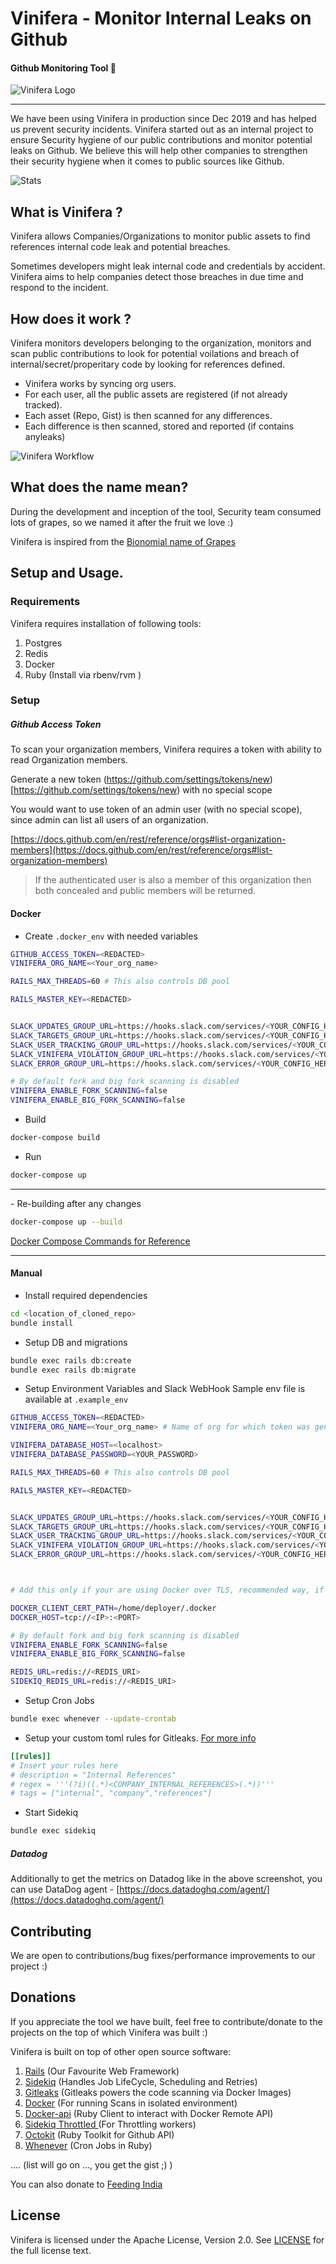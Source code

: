 # Vinifera - Monitor Internal Leaks on Github 

#### Github Monitoring Tool :robot:

![Vinifera Logo](docs/img/vinifera.png "Vinifera Logo")

<hr> 

We have been using Vinifera in production since Dec 2019 and has helped us prevent security incidents.
Vinifera started out as an internal project to ensure Security hygiene of our public contributions and monitor potential leaks on Github.
We believe this will help other companies to strengthen their security hygiene when it comes to public sources like Github.

![Stats](docs/img/stats.png "Production Stats")

## What is Vinifera ?
Vinifera allows Companies/Organizations to monitor public assets to find references internal code leak and potential breaches.

Sometimes developers might leak internal code and credentials by accident. Vinifera aims to help companies detect those breaches in due time and respond to the incident.

## How does it work ? 

Vinifera monitors developers belonging to the organization, monitors and scan public contributions to look for potential voilations and breach of internal/secret/properitary code by looking for references defined.

* Vinifera works by syncing org users.
* For each user, all the public assets are registered (if not already tracked).
* Each asset (Repo, Gist) is then scanned for any differences.
* Each difference is then scanned, stored and reported (if contains anyleaks)

![Vinifera Workflow](docs/img/workflow.png "Vinifera Workflow")

## What does the name mean?

During the development and inception of the tool, Security team consumed lots of grapes, so we named it after the fruit we love :)

Vinifera is inspired from the [Bionomial name of Grapes](https://en.wikipedia.org/wiki/Vitis_vinifera)

## Setup and Usage.

### Requirements
Vinifera requires installation of following tools:
1. Postgres
2. Redis
3. Docker 
4. Ruby (Install via rbenv/rvm )

### Setup 

#####  Github Access Token
To scan your organization members, Vinifera requires a token with ability to read Organization members.



Generate a new token (https://github.com/settings/tokens/new)[https://github.com/settings/tokens/new) with no special scope

You would want to use token of an admin user (with no special scope), since admin can list all users of an organization.

[https://docs.github.com/en/rest/reference/orgs#list-organization-members](https://docs.github.com/en/rest/reference/orgs#list-organization-members)

> If the authenticated user is also a member of this organization then both concealed and public members will be returned.


#### Docker
* Create `.docker_env` with needed variables

```bash
GITHUB_ACCESS_TOKEN=<REDACTED>
VINIFERA_ORG_NAME=<Your_org_name>

RAILS_MAX_THREADS=60 # This also controls DB pool

RAILS_MASTER_KEY=<REDACTED>


SLACK_UPDATES_GROUP_URL=https://hooks.slack.com/services/<YOUR_CONFIG_HERE>
SLACK_TARGETS_GROUP_URL=https://hooks.slack.com/services/<YOUR_CONFIG_HERE>
SLACK_USER_TRACKING_GROUP_URL=https://hooks.slack.com/services/<YOUR_CONFIG_HERE>
SLACK_VINIFERA_VIOLATION_GROUP_URL=https://hooks.slack.com/services/<YOUR_CONFIG_HERE>
SLACK_ERROR_GROUP_URL=https://hooks.slack.com/services/<YOUR_CONFIG_HERE>

# By default fork and big fork scanning is disabled
VINIFERA_ENABLE_FORK_SCANNING=false
VINIFERA_ENABLE_BIG_FORK_SCANNING=false
```

* Build 

```bash
docker-compose build 
```
* Run 

```bash
docker-compose up
```

<hr>
-  Re-building after any changes

```bash
docker-compose up --build
```

[Docker Compose Commands for Reference](https://docs.docker.com/compose/reference/)
<hr>

#### Manual 

* Install required dependencies
```bash
cd <location_of_cloned_repo>
bundle install
```

* Setup DB and migrations
```bash
bundle exec rails db:create 
bundle exec rails db:migrate
```  

* Setup Environment Variables and Slack WebHook
Sample env file is available at `.example_env`
```bash
GITHUB_ACCESS_TOKEN=<REDACTED>
VINIFERA_ORG_NAME=<Your_org_name> # Name of org for which token was generated.

VINIFERA_DATABASE_HOST=<localhost>
VINIFERA_DATABASE_PASSWORD=<YOUR_PASSWORD>

RAILS_MAX_THREADS=60 # This also controls DB pool

RAILS_MASTER_KEY=<REDACTED>


SLACK_UPDATES_GROUP_URL=https://hooks.slack.com/services/<YOUR_CONFIG_HERE>
SLACK_TARGETS_GROUP_URL=https://hooks.slack.com/services/<YOUR_CONFIG_HERE>
SLACK_USER_TRACKING_GROUP_URL=https://hooks.slack.com/services/<YOUR_CONFIG_HERE>
SLACK_VINIFERA_VIOLATION_GROUP_URL=https://hooks.slack.com/services/<YOUR_CONFIG_HERE>
SLACK_ERROR_GROUP_URL=https://hooks.slack.com/services/<YOUR_CONFIG_HERE>



# Add this only if your are using Docker over TLS, recommended way, if on same host as vinifera, you may skip it

DOCKER_CLIENT_CERT_PATH=/home/deployer/.docker
DOCKER_HOST=tcp://<IP>:<PORT>

# By default fork and big fork scanning is disabled
VINIFERA_ENABLE_FORK_SCANNING=false
VINIFERA_ENABLE_BIG_FORK_SCANNING=false

REDIS_URL=redis://<REDIS_URI>
SIDEKIQ_REDIS_URL=redis://<REDIS_URI>
```

* Setup Cron Jobs
```bash
bundle exec whenever --update-crontab
```
* Setup your custom toml rules for Gitleaks. [For more info](https://github.com/zricethezav/gitleaks#rules-summary)
```toml
[[rules]]
# Insert your rules here
# description = "Internal References"
# regex = '''(?i)((.*)<COMPANY_INTERNAL_REFERENCES>(.*))'''
# tags = ["internal", "company","references"]
```  

* Start Sidekiq 
```bash
bundle exec sidekiq
```

##### Datadog

Additionally to get the metrics on Datadog like in the above screenshot, you can use DataDog agent - [https://docs.datadoghq.com/agent/](https://docs.datadoghq.com/agent/)

## Contributing 

We are open to contributions/bug fixes/performance improvements to our project :) 

## Donations

If you appreciate the tool we have built, feel free to contribute/donate to the projects on the top of which Vinifera was built :)

Vinifera is built on top of other open source software:
1. [Rails](https://github.com/rails/rails) (Our Favourite Web Framework)
2. [Sidekiq](https://github.com/mperham/sidekiq) (Handles Job LifeCycle, Scheduling and Retries)
3. [Gitleaks](https://github.com/zricethezav/gitleaks) (Gitleaks powers the code scanning via Docker Images)
4. [Docker](https://github.com/docker) (For running Scans in isolated environment)
5. [Docker-api](https://github.com/swipely/docker-api) (Ruby Client to interact with Docker Remote API)
6. [Sidekiq Throttled ](https://github.com/sensortower/sidekiq-throttled) (For Throttling workers)
7. [Octokit](https://github.com/octokit/octokit.rb) (Ruby Toolkit for Github API)
8. [Whenever](https://github.com/javan/whenever) (Cron Jobs in Ruby)

.... (list will go on ..., you get the gist ;) )

You can also donate to [Feeding India](https://www.feedingindia.org/)

## License 

Vinifera is licensed under the Apache License, Version 2.0. See [LICENSE](LICENSE) for the full license text.